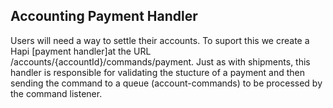 
## Accounting Payment Handler

Users will need a way to settle their accounts. To suport this we create a Hapi [payment handler]at the URL /accounts/{accountId}/commands/payment. Just as with shipments, this handler is responsible for validating the stucture of a payment and then sending the command to a queue (account-commands) to be processed by the command listener.